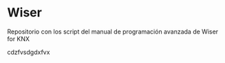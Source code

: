 # Wiser
Repositorio con los script del manual de programación avanzada de Wiser for KNX

cdzfvsdgdxfvx
